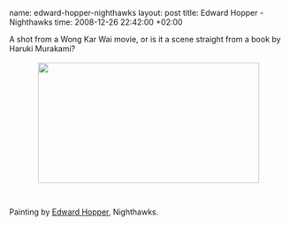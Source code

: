 name: edward-hopper-nighthawks
layout: post
title: Edward Hopper - Nighthawks
time: 2008-12-26 22:42:00 +02:00

A shot from a Wong Kar Wai movie, or is it a scene straight from a book by Haruki Murakami?<br /><br /><a href="http://2.bp.blogspot.com/_AZvuJ9kmERM/SVVB5NBaMiI/AAAAAAAABOM/zF_bifADFiQ/s1600-h/hopper.nighthawks.jpg"><img style="margin: 0px auto 10px; display: block; text-align: center; cursor: pointer; width: 400px; height: 218px;" src="http://2.bp.blogspot.com/_AZvuJ9kmERM/SVVB5NBaMiI/AAAAAAAABOM/zF_bifADFiQ/s400/hopper.nighthawks.jpg" alt="" id="BLOGGER_PHOTO_ID_5284202188793066018" border="0" /></a><br /><br />Painting by <a href="http://en.wikipedia.org/wiki/Edward_Hopper">Edward Hopper</a>, Nighthawks.
